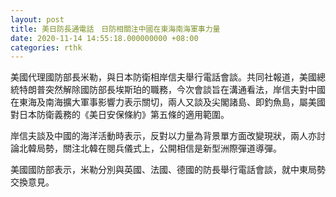 ```yaml
---
layout: post
title: 美日防長通電話　日防相關注中國在東海南海軍事力量
date: 2020-11-14 14:55:18.000000000 +08:00
categories: rthk
---
```


美國代理國防部長米勒，與日本防衛相岸信夫舉行電話會談。共同社報道，美國總統特朗普突然解除國防部長埃斯珀的職務，今次會談旨在溝通看法，岸信夫對中國在東海及南海擴大軍事影響力表示關切，兩人又談及尖閣諸島、即釣魚島，屬美國對日本防衛義務的《美日安保條約》第五條的適用範圍。

岸信夫談及中國的海洋活動時表示，反對以力量為背景單方面改變現狀，兩人亦討論北韓局勢，關注北韓在閱兵儀式上，公開相信是新型洲際彈道導彈。

美國國防部表示，米勒分別與英國、法國、德國的防長舉行電話會談，就中東局勢交換意見。
